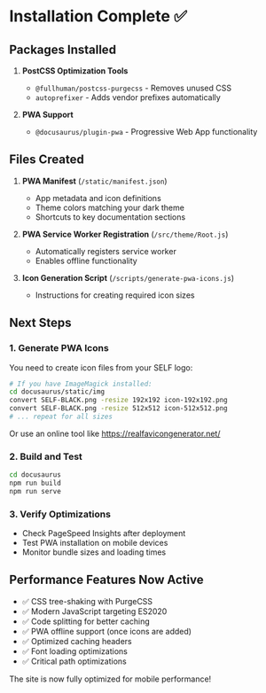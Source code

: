 # Installation Complete ✅

## Packages Installed

1. **PostCSS Optimization Tools**
   - `@fullhuman/postcss-purgecss` - Removes unused CSS
   - `autoprefixer` - Adds vendor prefixes automatically

2. **PWA Support**
   - `@docusaurus/plugin-pwa` - Progressive Web App functionality

## Files Created

1. **PWA Manifest** (`/static/manifest.json`)
   - App metadata and icon definitions
   - Theme colors matching your dark theme
   - Shortcuts to key documentation sections

2. **PWA Service Worker Registration** (`/src/theme/Root.js`)
   - Automatically registers service worker
   - Enables offline functionality

3. **Icon Generation Script** (`/scripts/generate-pwa-icons.js`)
   - Instructions for creating required icon sizes

## Next Steps

### 1. Generate PWA Icons
You need to create icon files from your SELF logo:
```bash
# If you have ImageMagick installed:
cd docusaurus/static/img
convert SELF-BLACK.png -resize 192x192 icon-192x192.png
convert SELF-BLACK.png -resize 512x512 icon-512x512.png
# ... repeat for all sizes
```

Or use an online tool like https://realfavicongenerator.net/

### 2. Build and Test
```bash
cd docusaurus
npm run build
npm run serve
```

### 3. Verify Optimizations
- Check PageSpeed Insights after deployment
- Test PWA installation on mobile devices
- Monitor bundle sizes and loading times

## Performance Features Now Active

- ✅ CSS tree-shaking with PurgeCSS
- ✅ Modern JavaScript targeting ES2020
- ✅ Code splitting for better caching
- ✅ PWA offline support (once icons are added)
- ✅ Optimized caching headers
- ✅ Font loading optimizations
- ✅ Critical path optimizations

The site is now fully optimized for mobile performance!